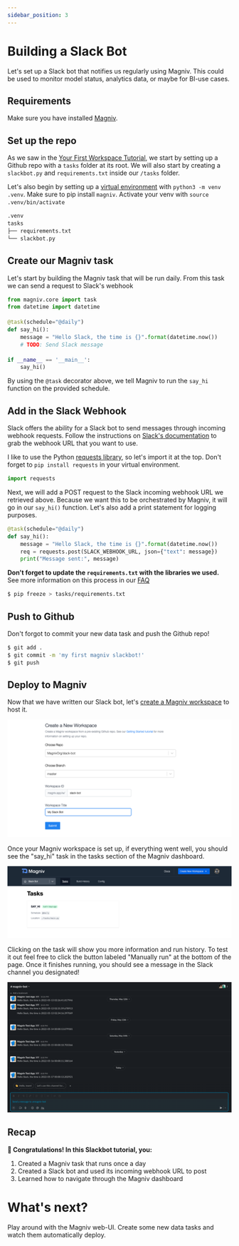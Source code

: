```yaml
---
sidebar_position: 3
---
```


# Building a Slack Bot

Let's set up a Slack bot that notifies us regularly using Magniv. This could be used to monitor model status, analytics data, or maybe for BI-use cases.

## Requirements

Make sure you have installed [Magniv](../). 

## Set up the repo

As we saw in the [Your First Workspace Tutorial](getting-started), we start by setting up a Github repo with a `tasks` folder at its root. We will also start by creating a `slackbot.py` and `requirements.txt` inside our `/tasks` folder.

Let's also begin by setting up a [virtual environment](https://docs.python.org/3/library/venv.html) with `python3 -m venv .venv`. Make sure to pip install `magniv`. Activate your venv with `source .venv/bin/activate`

```bash
.venv
tasks
├── requirements.txt
└── slackbot.py
```

## Create our Magniv task

Let's start by building the Magniv task that will be run daily. From this task we can send a request to Slack's webhook

```python
from magniv.core import task
from datetime import datetime

@task(schedule="@daily")
def say_hi():
	message = "Hello Slack, the time is {}".format(datetime.now())
	# TODO: Send Slack message

if __name__ == '__main__':
	say_hi()
```

By using the `@task` decorator above, we tell Magniv to run the `say_hi` function on the provided schedule.

## Add in the Slack Webhook

Slack offers the ability for a Slack bot to send messages through incoming webhook requests. Follow the instructions on [Slack's documentation](https://api.slack.com/messaging/webhooks) to grab the webhook URL that you want to use.

I like to use the Python [requests library](https://docs.python-requests.org/en/latest/), so let's import it at the top. Don't forget to `pip install requests` in your virtual environment.

```python
import requests
```
 
Next, we will add a POST request to the Slack incoming webhook URL we retrieved above. Because we want this to be orchestrated by Magniv, it will go in our `say_hi()` function. Let's also add a print statement for logging purposes.

```python
@task(schedule="@daily")
def say_hi():
	message = "Hello Slack, the time is {}".format(datetime.now())
	req = requests.post(SLACK_WEBHOOK_URL, json={"text": message})
	print("Message sent:", message)
```

**Don't forget to update the `requirements.txt` with the libraries we used.** See more information on this process in our [FAQ](../faq/#how-do-i-create-a-requirementstxt)

```bash
$ pip freeze > tasks/requirements.txt
```

## Push to Github

Don't forgot to commit your new data task and push the Github repo!

```bash
$ git add .
$ git commit -m 'my first magniv slackbot!'
$ git push
```

## Deploy to Magniv

Now that we have written our Slack bot, let's [create a Magniv workspace](https://dashboard.magniv.io/create-workspace) to host it.

![Create workspace screenshot](../../static/img/create_slackbot_workspace.png)

Once your Magniv workspace is set up, if everything went well, you should see the "say_hi" task in the tasks section of the Magniv dashboard.

![Tasks page screenshot](../../static/img/slackbot_tasks.png)

Clicking on the task will show you more information and run history. To test it out feel free to click the button labeled "Manually run" at the bottom of the page. Once it finishes running, you should see a message in the Slack channel you designated!

![Slack screenshot](../../static/img/magniv_slackbot.png)

## Recap

**🎉 Congratulations! In this Slackbot tutorial, you:**
1. Created a Magniv task that runs once a day
2. Created a Slack bot and used its incoming webhook URL to post
3. Learned how to navigate through the Magniv dashboard

# What's next?

Play around with the Magniv web-UI. Create some new data tasks and watch them automatically deploy.

<!-- Add other docs here -->